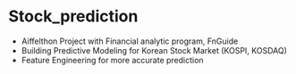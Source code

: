 # Stock_prediction

- Aiffelthon Project with Financial analytic program, FnGuide
- Building Predictive Modeling for Korean Stock Market (KOSPI, KOSDAQ)
- Feature Engineering for more accurate prediction 

